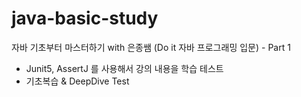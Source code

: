 # java-basic-study
자바 기초부터 마스터하기 with 은종쌤 (Do it 자바 프로그래밍 입문) - Part 1

- Junit5, AssertJ 를 사용해서 강의 내용을 학습 테스트 
- 기초복습 & DeepDive Test
